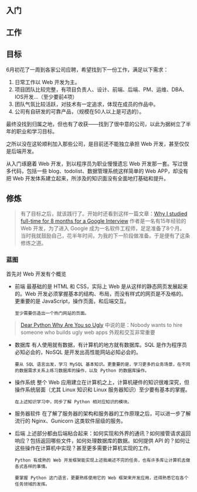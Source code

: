 ## 入门

## 工作

## 目标

6月初花了一周到各家公司应聘，希望找到下一份工作，满足以下需求：
1. 日常工作以 Web 开发为主。
2. 项目团队比较完整，有项目负责人、设计、前端、后端、PM、运维、DBA、IOS开发…（至少要前4项）
3. 团队气氛比较活跃，对技术有一定追求，体现在成员的作品中。
4. 公司有自研发的可靠产品，（规模在50人以上是可选的）。


最终没找到归属之地，但也有了收获——找到了很中意的公司，以此为据树立了半年的职业和学习目标。


之所以没在这轮顺利加入那些公司，是目前还不能独立承担 Web 开发，甚至仅仅是后端开发。


从入门琢磨着 Web 开发，到以程序员为职业慢慢遗忘 Web 开发那一套。写过很多代码，包括一些 blog、todolist、数据管理系统这样简单的 Web APP，却没有把 Web 开发体系建立起来，所涉及的知识面没有全面地打基础和提升。

## 修炼
> 有了目标之后，就该践行了。开始时还看到这样一篇文章：[Why I studied full-time for 8 months for a Google Interview](https://medium.freecodecamp.org/why-i-studied-full-time-for-8-months-for-a-google-interview-cc662ce9bb13)
> 作者是一名有15年经验的 Web 开发，为了进入 Google 成为一名软件工程师，足足准备了8个月。
> 当时我就鼓励自己，花半年时间，为我的下一阶段做准备。于是便有了这条修炼之道。

### 蓝图

首先对 Web 开发有个概览

- 前端
      最基础的是 HTML 和 CSS，实际上 Web 是从这样的静态网页发展起来的。Web 开发必须掌握基本的结构、布局，而没有样式的网页是不及格的。更重要的是 JavaScript，操作页面，和后端交互。

      至少需要仿造出一个热门网站的页面。
>   [Dear Python Why Are You so Ugly](http://grokcode.com/746/dear-python-why-are-you-so-ugly/) 中说的是：Nobody wants to hire someone who builds ugly web apps
>   外观和交互非常重要

- 数据库
      有人使用就有数据，有计算机的地方就有数据库。SQL 是作为程序员必知必会的，NoSQL 是开发出高性能网站必知必会的。

      要从 SQL 语言出发，学习 MySQL 基本知识。更重要的是，学习更多的业务场景，在不同的数据需求关系上练习数据库的操作，以及 Python 的数据库操作。

- 操作系统
      整个 Web 应用建立在计算机之上，计算机硬件的知识很难深究，但操作系统层面（尤其 Linux 知识和 Linux 服务器知识）至少要有基本的掌握。

      在上述知识学习中，同步了解 Python 相对应知识的模块。

- 服务器软件
      在了解了服务器的架构和服务器的工作原理之后，可以进一步了解流行的 Nginx、Gunicorn 这类软件层级的服务。

- 后端
      上述部分都由后端粘合起来：如何实现和外界的通讯？如何接管请求返回响应？包括返回哪些文件，如何处理数据库的数据。如何提供 API 的？如何让这些操作在计算机中实现？甚至更多需要计算机实现的工作。

      Python 有成熟的 Web 开发框架能实现上述我阐述不完的任务，也有许多库让计算机去做各式各样的事情。

      要掌握 Python 这门语言，更要熟练使用它的 Web 框架来开发应用，还得熟悉它在各个任务领域的发挥。